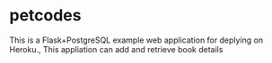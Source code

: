 # petcodes

This is a Flask+PostgreSQL example web application for deplying on Heroku.,
This appliation can add and retrieve book details 
